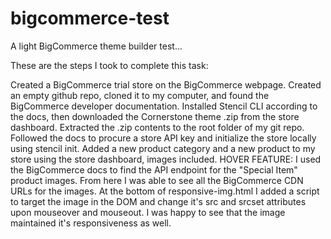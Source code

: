 # bigcommerce-test
A light BigCommerce theme builder test...

These are the steps I took to complete this task:

Created a BigCommerce trial store on the BigCommerce webpage.
Created an empty github repo, cloned it to my computer, and found the BigCommerce developer documentation. 
Installed Stencil CLI according to the docs, then downloaded the Cornerstone theme .zip from the store dashboard.
Extracted the .zip contents to the root folder of my git repo.
Followed the docs to procure a store API key and initialize the store locally using stencil init.
Added a new product category and a new product to my store using the store dashboard, images included.
HOVER FEATURE:
I used the BigCommerce docs to find the API endpoint for the "Special Item" product images.
From here I was able to see all the BigCommerce CDN URLs for the images.
At the bottom of responsive-img.html I added a script to target the image in the DOM and change it's src and srcset attributes upon mouseover and mouseout.
I was happy to see that the image maintained it's responsiveness as well.

